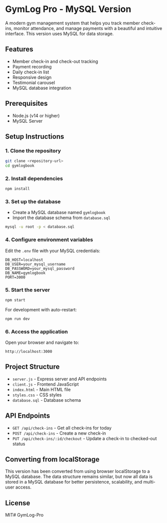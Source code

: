 # GymLog Pro - MySQL Version

A modern gym management system that helps you track member check-ins, monitor attendance, and manage payments with a beautiful and intuitive interface. This version uses MySQL for data storage.

## Features

- Member check-in and check-out tracking
- Payment recording
- Daily check-in list
- Responsive design
- Testimonial carousel
- MySQL database integration

## Prerequisites

- Node.js (v14 or higher)
- MySQL Server

## Setup Instructions

### 1. Clone the repository

```bash
git clone <repository-url>
cd gymlogbook
```

### 2. Install dependencies

```bash
npm install
```

### 3. Set up the database

- Create a MySQL database named `gymlogbook`
- Import the database schema from `database.sql`

```bash
mysql -u root -p < database.sql
```

### 4. Configure environment variables

Edit the `.env` file with your MySQL credentials:

```
DB_HOST=localhost
DB_USER=your_mysql_username
DB_PASSWORD=your_mysql_password
DB_NAME=gymlogbook
PORT=3000
```

### 5. Start the server

```bash
npm start
```

For development with auto-restart:

```bash
npm run dev
```

### 6. Access the application

Open your browser and navigate to:

```
http://localhost:3000
```

## Project Structure

- `server.js` - Express server and API endpoints
- `client.js` - Frontend JavaScript
- `index.html` - Main HTML file
- `styles.css` - CSS styles
- `database.sql` - Database schema

## API Endpoints

- `GET /api/check-ins` - Get all check-ins for today
- `POST /api/check-ins` - Create a new check-in
- `PUT /api/check-ins/:id/checkout` - Update a check-in to checked-out status

## Converting from localStorage

This version has been converted from using browser localStorage to a MySQL database. The data structure remains similar, but now all data is stored in a MySQL database for better persistence, scalability, and multi-user access.

## License

MIT#   G y m L o g - P r o  
 